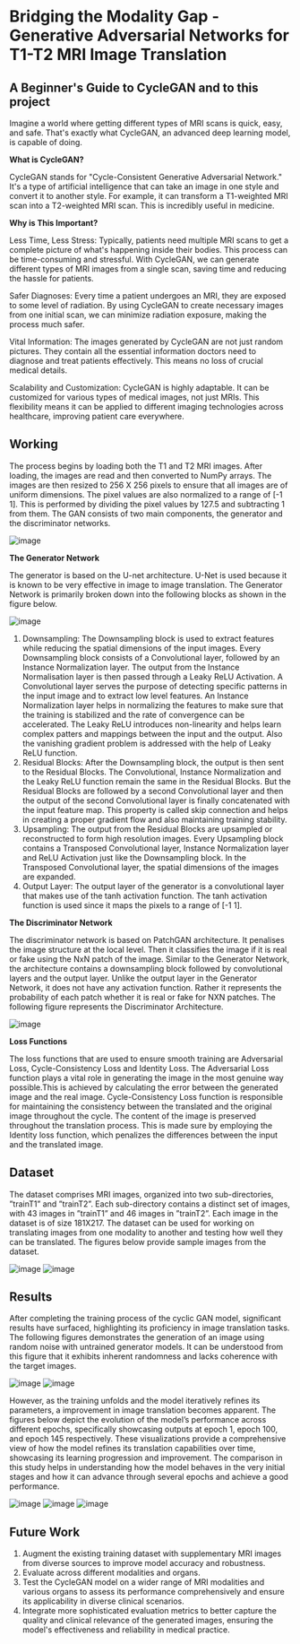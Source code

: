 # Bridging the Modality Gap - Generative Adversarial Networks for T1-T2 MRI Image Translation
## A Beginner's Guide to CycleGAN and to this project


Imagine a world where getting different types of MRI scans is quick, easy, and safe. That's exactly what CycleGAN, an advanced deep learning model, is capable of doing. 


**What is CycleGAN?**

CycleGAN stands for "Cycle-Consistent Generative Adversarial Network." It's a type of artificial intelligence that can take an image in one style and convert it to another style. For example, it can transform a T1-weighted MRI scan into a T2-weighted MRI scan. This is incredibly useful in medicine.

**Why is This Important?**

Less Time, Less Stress: Typically, patients need multiple MRI scans to get a complete picture of what's happening inside their bodies. This process can be time-consuming and stressful. With CycleGAN, we can generate different types of MRI images from a single scan, saving time and reducing the hassle for patients.

Safer Diagnoses: Every time a patient undergoes an MRI, they are exposed to some level of radiation. By using CycleGAN to create necessary images from one initial scan, we can minimize radiation exposure, making the process much safer.

Vital Information: The images generated by CycleGAN are not just random pictures. They contain all the essential information doctors need to diagnose and treat patients effectively. This means no loss of crucial medical details.

Scalability and Customization: CycleGAN is highly adaptable. It can be customized for various types of medical images, not just MRIs. This flexibility means it can be applied to different imaging technologies across healthcare, improving patient care everywhere.

## Working

The process begins by loading both the T1 and T2 MRI images. After loading, the images are read and then converted
to NumPy arrays. The images are then resized to 256 X 256 pixels to ensure that all images are of uniform dimensions. The pixel values are also normalized to a range of [-1 1]. This is performed by dividing the pixel values by 127.5 and subtracting 1 from them. The
GAN consists of two main components, the generator and
the discriminator networks.



![image](https://github.com/user-attachments/assets/a4449193-4bc8-408d-8f1f-0c49638b2bfc)


 



**The Generator Network**


The generator is based on the U-net architecture. U-Net
is used because it is known to be very effective in image to
image translation. The Generator Network is primarily broken
down into the following blocks as shown in the figure below.


![image](https://github.com/user-attachments/assets/e86bbbc0-cb03-4f3d-a440-aa7171a39611)

1) Downsampling: The Downsampling block is used to
extract features while reducing the spatial dimensions of
the input images. Every Downsampling block consists of a
Convolutional layer, followed by an Instance Normalization
layer. The output from the Instance Normalisation layer is then
passed through a Leaky ReLU Activation. A Convolutional
layer serves the purpose of detecting specific patterns in
the input image and to extract low level features. An Instance
Normalization layer helps in normalizing the features to make
sure that the training is stabilized and the rate of convergence
can be accelerated. The Leaky ReLU introduces non-linearity
and helps learn complex patters and mappings between the
input and the output. Also the vanishing gradient problem is
addressed with the help of Leaky ReLU function.
2) Residual Blocks: After the Downsampling block, the
output is then sent to the Residual Blocks. The Convolutional,
Instance Normalization and the Leaky ReLU function remain
the same in the Residual Blocks. But the Residual Blocks are
followed by a second Convolutional layer and then the output
of the second Convolutional layer is finally concatenated with
the input feature map. This property is called skip connection
and helps in creating a proper gradient flow and also maintaining
training stability.
3) Upsampling: The output from the Residual Blocks are
upsampled or reconstructed to form high resolution images.
Every Upsampling block contains a Transposed Convolutional
layer, Instance Normalization layer and ReLU Activation just
like the Downsampling block. In the Transposed Convolutional
layer, the spatial dimensions of the images are expanded.
4) Output Layer: The output layer of the generator is
a convolutional layer that makes use of the tanh activation
function. The tanh activation function is used since it maps
the pixels to a range of [-1 1].



**The Discriminator Network**


The discriminator network is based on PatchGAN architecture.
It penalises the image structure at the local level.
Then it classifies the image if it is real or fake using the
NxN patch of the image. Similar to the Generator Network,
the architecture contains a downsampling block followed by
convolutional layers and the output layer. Unlike the output
layer in the Generator Network, it does not have any activation
function. Rather it represents the probability of each patch
whether it is real or fake for NXN patches. The following figure represents the Discriminator Architecture.

![image](https://github.com/user-attachments/assets/34e3af19-74f4-4748-a364-dcc906159c67)

**Loss Functions**


The loss functions that are used to ensure smooth training
are Adversarial Loss, Cycle-Consistency Loss and Identity
Loss. The Adversarial Loss function plays a vital role in
generating the image in the most genuine way possible.This
is achieved by calculating the error between the generated
image and the real image. Cycle-Consistency Loss function
is responsible for maintaining the consistency between the
translated and the original image throughout the cycle. The
content of the image is preserved throughout the translation
process. This is made sure by employing the Identity loss
function, which penalizes the differences between the input
and the translated image.
## Dataset
The dataset comprises MRI images, organized into two sub-directories,
”trainT1” and ”trainT2”. Each sub-directory contains a distinct
set of images, with 43 images in ”trainT1” and 46 images in
”trainT2”. Each image in the dataset is of size 181X217. The
dataset can be used for working on translating images from
one modality to another and testing how well they can be
translated. The figures below provide sample images from the
dataset.





![image](https://github.com/user-attachments/assets/9dee4834-7a00-4c8b-b99e-b8350b041e13)
![image](https://github.com/user-attachments/assets/41cc4f1e-a825-4412-8ff8-0e486b8f91d3)



## Results
After completing the training process of the cyclic GAN
model, significant results have surfaced, highlighting its proficiency
in image translation tasks. The following figures demonstrates
the generation of an image using random noise with
untrained generator models. It can be understood from this
figure that it exhibits inherent randomness and lacks coherence
with the target images.




![image](https://github.com/user-attachments/assets/15aaa1c7-6a32-46c7-9f4f-549b011ed326)
![image](https://github.com/user-attachments/assets/f3c60447-080b-4a0f-9374-12de468add0c)



However, as the training unfolds and the model iteratively
refines its parameters, a improvement in image translation
becomes apparent. The figures below depict the evolution of
the model’s performance across different epochs, specifically
showcasing outputs at epoch 1, epoch 100, and epoch 145 respectively.
These visualizations provide a comprehensive view of how the
model refines its translation capabilities over time, showcasing
its learning progression and improvement. The comparison in
this study helps in understanding how the model behaves in
the very initial stages and how it can advance through several
epochs and achieve a good performance.


![image](https://github.com/user-attachments/assets/eb447272-7ec1-4beb-b67e-dd095b514e22)
![image](https://github.com/user-attachments/assets/955953c0-935c-4be7-a7b7-b41c742db338)
![image](https://github.com/user-attachments/assets/b399ce06-0dd5-4654-afd1-21e6f4fe0298)



## Future Work

1. Augment the existing training dataset with supplementary MRI images from diverse sources to improve model accuracy and robustness.
2. Evaluate across different modalities and organs.
3. Test the CycleGAN model on a wider range of MRI modalities and various organs to assess its performance comprehensively and ensure its applicability in diverse clinical scenarios.
4. Integrate more sophisticated evaluation metrics to better capture the quality and clinical relevance of the generated images, ensuring the model's effectiveness and reliability in medical practice.

